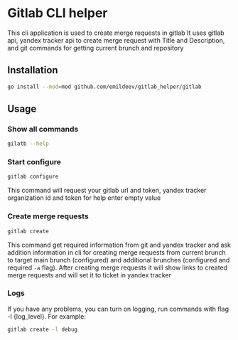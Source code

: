 # Gitlab CLI helper
This cli application is used to create merge requests in gitlab
It uses gitlab api, yandex tracker api to create merge request with Title and Description,
and git commands for getting current brunch and repository

## Installation

```bash
go install --mod=mod github.com/emildeev/gitlab_helper/gitlab
```

## Usage

### Show all commands
```bash
gilatb --help
```

### Start configure
```bash
gitlab configure
```
This command will request your gitlab url and token, yandex tracker organization id and token
for help enter empty value

### Create merge requests
```bash
gitlab create
```
This command get required information from git and yandex tracker and ask addition information in cli for creating
merge requests from current brunch to target main brunch (configured) and additional brunches (configured and
required ```-a``` flag).
After creating merge requests it will show links to created merge requests and will set it to ticket in yandex tracker

### Logs
If you have any problems, you can turn on logging, run commands with flag -l {log_level}. For example:
```bash
gitlab create -l debug
```